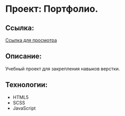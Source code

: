 # Проект: Портфолио.

## Ссылка:

<a target="_blank" href="">Ссылка для просмотра</a>

## Описание:

Учебный проект для закрепления навыков верстки.

## Технологии:

- HTML5
- SCSS
- JavaScript
